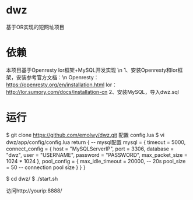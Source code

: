 # dwz
基于OR实现的短网址项目

# 依赖
本项目基于Openresty lor框架+MySQL开发实现 \n
1、安装Openresty和lor框架，安装参考官方文档：\n
  Openresty：https://openresty.org/en/installation.html
  lor：http://lor.sumory.com/docs/installation-cn
2、安装MySQL，导入dwz.sql

# 运行
$ git clone https://github.com/emolwy/dwz.git
配置 config.lua
$ vi dwz/app/config/config.lua
	return {
		-- mysql配置
		mysql = {
			timeout = 5000,
			connect_config = {
				host = "MySQLServerIP", 
		        port = 3306, 
		        database = "dwz", 
		        user = "USERNAME", 
		        password = "PASSWORD", 
		        max_packet_size = 1024 * 1024
			},
			pool_config = {
				max_idle_timeout = 20000, -- 20s
	        	pool_size = 50 -- connection pool size
			}
		}
	}


$ cd dwz/
$ ./start.sh

访问http://yourip:8888/



